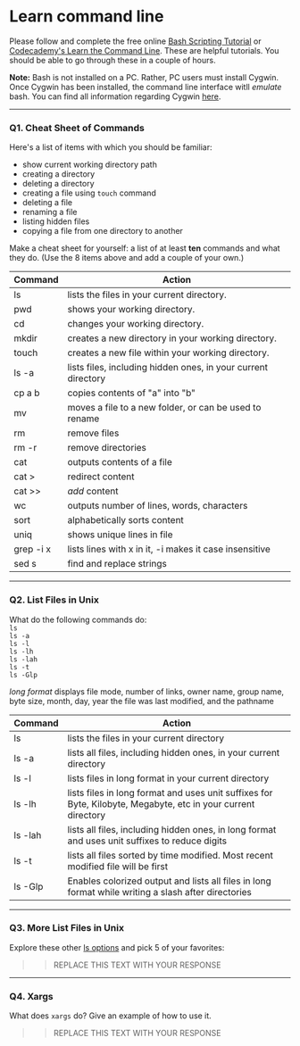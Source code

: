 # Learn command line

Please follow and complete the free online [Bash Scripting Tutorial](https://ryanstutorials.net/bash-scripting-tutorial/) or [Codecademy's Learn the Command Line](https://www.codecademy.com/learn/learn-the-command-line). These are helpful tutorials. You should be able to go through these in a couple of hours.

**Note:** Bash is not installed on a PC. Rather, PC users must install Cygwin. Once Cygwin has been installed, the command line interface witll _emulate_ bash. You can find all information regarding Cygwin [here](https://www.cygwin.com/).

---

### Q1.  Cheat Sheet of Commands  

Here's a list of items with which you should be familiar:  
* show current working directory path
* creating a directory
* deleting a directory
* creating a file using `touch` command
* deleting a file
* renaming a file
* listing hidden files
* copying a file from one directory to another

Make a cheat sheet for yourself: a list of at least **ten** commands and what they do.  (Use the 8 items above and add a couple of your own.)  

> > 
Command | Action
------- | ------
ls | lists the files in your current directory. 
pwd | shows your working directory. 
cd | changes your working directory. 
mkdir | creates a new directory in your working directory. 
touch | creates a new file within your working directory. 
ls -a | lists files, including hidden ones, in your current directory 
cp a b | copies contents of "a" into "b"
mv | moves a file to a new folder, or can be used to rename
rm | remove files
rm -r | remove directories
cat | outputs contents of a file
cat > | redirect content
cat >> | *add* content
wc | outputs number of lines, words, characters
sort | alphabetically sorts content 
uniq | shows unique lines in file
grep -i x | lists lines with x in it, -i makes it case insensitive
sed s | find and replace strings
---

### Q2.  List Files in Unix   

What do the following commands do:  
`ls`  
`ls -a`  
`ls -l`  
`ls -lh`  
`ls -lah`  
`ls -t`  
`ls -Glp`  

> > 
*long format* displays file mode, number of links, owner name, group name, byte size, month, day, year the file was last modified, and the pathname

Command | Action
------- | ------
ls | lists the files in your current directory
ls -a | lists all files, including hidden ones, in your current directory
ls -l | lists files in long format in your current directory
ls -lh | lists files in long format and uses unit suffixes for Byte, Kilobyte, Megabyte, etc in your current directory
ls -lah | lists all files, including hidden ones, in long format and uses unit suffixes to reduce digits
ls -t | lists all files sorted by time modified.  Most recent modified file will be first
ls -Glp | Enables colorized output and lists all files in long format while writing a slash after directories
---

### Q3.  More List Files in Unix  

Explore these other [ls options](http://www.techonthenet.com/unix/basic/ls.php) and pick 5 of your favorites:

> > REPLACE THIS TEXT WITH YOUR RESPONSE

---

### Q4.  Xargs   

What does `xargs` do? Give an example of how to use it.

> > REPLACE THIS TEXT WITH YOUR RESPONSE

 

